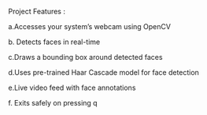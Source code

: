 Project Features :

a.Accesses your system’s webcam using OpenCV

b. Detects faces in real-time

c.Draws a bounding box around detected faces

d.Uses pre-trained Haar Cascade model for face detection

e.Live video feed with face annotations

f. Exits safely on pressing q



